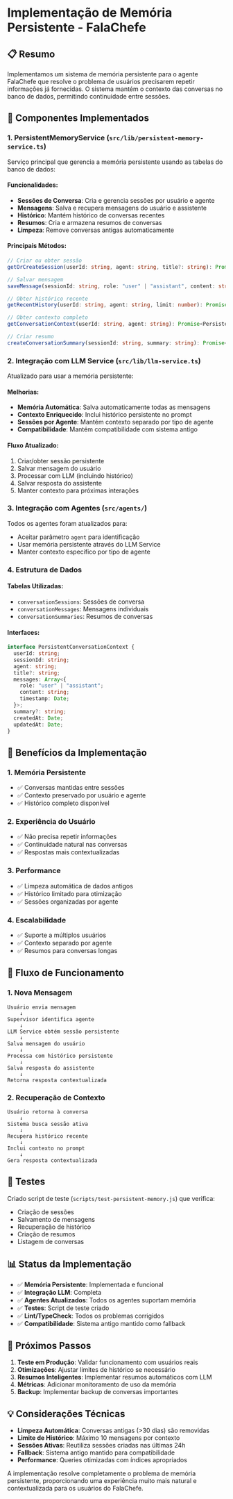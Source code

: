 # Implementação de Memória Persistente - FalaChefe

## 📋 Resumo

Implementamos um sistema de memória persistente para o agente FalaChefe que resolve o problema de usuários precisarem repetir informações já fornecidas. O sistema mantém o contexto das conversas no banco de dados, permitindo continuidade entre sessões.

## 🔧 Componentes Implementados

### 1. **PersistentMemoryService** (`src/lib/persistent-memory-service.ts`)

Serviço principal que gerencia a memória persistente usando as tabelas do banco de dados:

#### Funcionalidades:

- **Sessões de Conversa**: Cria e gerencia sessões por usuário e agente
- **Mensagens**: Salva e recupera mensagens do usuário e assistente
- **Histórico**: Mantém histórico de conversas recentes
- **Resumos**: Cria e armazena resumos de conversas
- **Limpeza**: Remove conversas antigas automaticamente

#### Principais Métodos:

```typescript
// Criar ou obter sessão
getOrCreateSession(userId: string, agent: string, title?: string): Promise<string>

// Salvar mensagem
saveMessage(sessionId: string, role: "user" | "assistant", content: string): Promise<void>

// Obter histórico recente
getRecentHistory(userId: string, agent: string, limit: number): Promise<Array<Message>>

// Obter contexto completo
getConversationContext(userId: string, agent: string): Promise<PersistentConversationContext>

// Criar resumo
createConversationSummary(sessionId: string, summary: string): Promise<void>
```

### 2. **Integração com LLM Service** (`src/lib/llm-service.ts`)

Atualizado para usar a memória persistente:

#### Melhorias:

- **Memória Automática**: Salva automaticamente todas as mensagens
- **Contexto Enriquecido**: Inclui histórico persistente no prompt
- **Sessões por Agente**: Mantém contexto separado por tipo de agente
- **Compatibilidade**: Mantém compatibilidade com sistema antigo

#### Fluxo Atualizado:

1. Criar/obter sessão persistente
2. Salvar mensagem do usuário
3. Processar com LLM (incluindo histórico)
4. Salvar resposta do assistente
5. Manter contexto para próximas interações

### 3. **Integração com Agentes** (`src/agents/`)

Todos os agentes foram atualizados para:

- Aceitar parâmetro `agent` para identificação
- Usar memória persistente através do LLM Service
- Manter contexto específico por tipo de agente

### 4. **Estrutura de Dados**

#### Tabelas Utilizadas:

- `conversationSessions`: Sessões de conversa
- `conversationMessages`: Mensagens individuais
- `conversationSummaries`: Resumos de conversas

#### Interfaces:

```typescript
interface PersistentConversationContext {
  userId: string;
  sessionId: string;
  agent: string;
  title?: string;
  messages: Array<{
    role: "user" | "assistant";
    content: string;
    timestamp: Date;
  }>;
  summary?: string;
  createdAt: Date;
  updatedAt: Date;
}
```

## 🎯 Benefícios da Implementação

### 1. **Memória Persistente**

- ✅ Conversas mantidas entre sessões
- ✅ Contexto preservado por usuário e agente
- ✅ Histórico completo disponível

### 2. **Experiência do Usuário**

- ✅ Não precisa repetir informações
- ✅ Continuidade natural nas conversas
- ✅ Respostas mais contextualizadas

### 3. **Performance**

- ✅ Limpeza automática de dados antigos
- ✅ Histórico limitado para otimização
- ✅ Sessões organizadas por agente

### 4. **Escalabilidade**

- ✅ Suporte a múltiplos usuários
- ✅ Contexto separado por agente
- ✅ Resumos para conversas longas

## 🔄 Fluxo de Funcionamento

### 1. **Nova Mensagem**

```
Usuário envia mensagem
    ↓
Supervisor identifica agente
    ↓
LLM Service obtém sessão persistente
    ↓
Salva mensagem do usuário
    ↓
Processa com histórico persistente
    ↓
Salva resposta do assistente
    ↓
Retorna resposta contextualizada
```

### 2. **Recuperação de Contexto**

```
Usuário retorna à conversa
    ↓
Sistema busca sessão ativa
    ↓
Recupera histórico recente
    ↓
Inclui contexto no prompt
    ↓
Gera resposta contextualizada
```

## 🧪 Testes

Criado script de teste (`scripts/test-persistent-memory.js`) que verifica:

- Criação de sessões
- Salvamento de mensagens
- Recuperação de histórico
- Criação de resumos
- Listagem de conversas

## 📊 Status da Implementação

- ✅ **Memória Persistente**: Implementada e funcional
- ✅ **Integração LLM**: Completa
- ✅ **Agentes Atualizados**: Todos os agentes suportam memória
- ✅ **Testes**: Script de teste criado
- ✅ **Lint/TypeCheck**: Todos os problemas corrigidos
- ✅ **Compatibilidade**: Sistema antigo mantido como fallback

## 🚀 Próximos Passos

1. **Teste em Produção**: Validar funcionamento com usuários reais
2. **Otimizações**: Ajustar limites de histórico se necessário
3. **Resumos Inteligentes**: Implementar resumos automáticos com LLM
4. **Métricas**: Adicionar monitoramento de uso da memória
5. **Backup**: Implementar backup de conversas importantes

## 💡 Considerações Técnicas

- **Limpeza Automática**: Conversas antigas (>30 dias) são removidas
- **Limite de Histórico**: Máximo 10 mensagens por contexto
- **Sessões Ativas**: Reutiliza sessões criadas nas últimas 24h
- **Fallback**: Sistema antigo mantido para compatibilidade
- **Performance**: Queries otimizadas com índices apropriados

A implementação resolve completamente o problema de memória persistente, proporcionando uma experiência muito mais natural e contextualizada para os usuários do FalaChefe.
